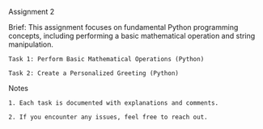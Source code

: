 Assignment 2

Brief: This assignment focuses on fundamental Python programming concepts, including performing a basic mathematical operation and string manipulation.

    Task 1: Perform Basic Mathematical Operations (Python)

    Task 2: Create a Personalized Greeting (Python)

Notes

    1. Each task is documented with explanations and comments.

    2. If you encounter any issues, feel free to reach out.